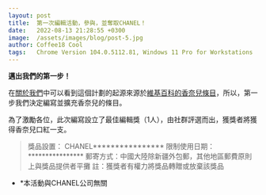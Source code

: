```yaml
---
layout: post
title:  第一次編輯活動，參與，並奪取CHANEL！
date:   2022-08-13 21:28:55 +0300
image:  /assets/images/blog/post-5.jpg
author: Coffee18 Cool
tags:   Chrome Version 104.0.5112.81, Windows 11 Pro for Workstations
---
```

**邁出我們的第一步！**

在[關於我們](https://bwp.wiki/about "About us")中可以看到這個計劃的起源來源於[維基百科的香奈兒條目](https://zh.m.wikipedia.org/wiki/%E9%A6%99%E5%A5%88%E5%84%BF "香奈兒 - 維基百科")，所以，第一步我們決定編寫並擴充香奈兒的條目。

為了激勵各位，此次編寫設立了最佳編輯獎（1人），由社群評選而出，獲獎者將獲得香奈兒口紅一支。

>獎品設置：
>CHANEL****************
>限制使用日期：****************
>郵寄方式：中國大陸除新疆外包郵，其他地區郵費原則上與獎品提供者平攤
>註：獲獎者有權力將獎品轉贈或放棄該獎品

* *本活動與CHANEL公司無關

